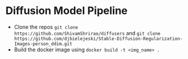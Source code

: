 # Diffusion Model Pipeline

* Clone the repos ```git clone https://github.com/ShivamShrirao/diffusers``` and ```git clone https://github.com/djbielejeski/Stable-Diffusion-Regularization-Images-person_ddim.git```
* Build the docker image using ```docker build -t <img_name> .```
